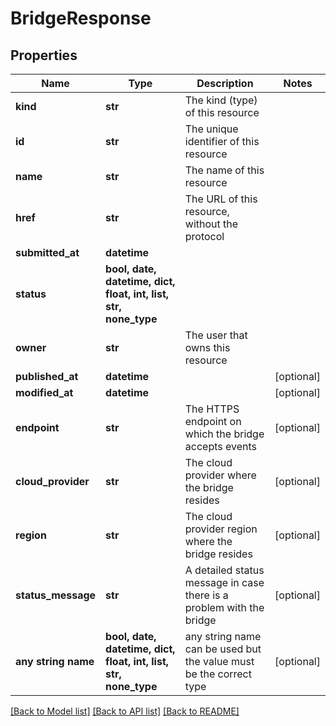 # BridgeResponse


## Properties
Name | Type | Description | Notes
------------ | ------------- | ------------- | -------------
**kind** | **str** | The kind (type) of this resource | 
**id** | **str** | The unique identifier of this resource | 
**name** | **str** | The name of this resource | 
**href** | **str** | The URL of this resource, without the protocol | 
**submitted_at** | **datetime** |  | 
**status** | **bool, date, datetime, dict, float, int, list, str, none_type** |  | 
**owner** | **str** | The user that owns this resource | 
**published_at** | **datetime** |  | [optional] 
**modified_at** | **datetime** |  | [optional] 
**endpoint** | **str** | The HTTPS endpoint on which the bridge accepts events | [optional] 
**cloud_provider** | **str** | The cloud provider where the bridge resides | [optional] 
**region** | **str** | The cloud provider region where the bridge resides | [optional] 
**status_message** | **str** | A detailed status message in case there is a problem with the bridge | [optional] 
**any string name** | **bool, date, datetime, dict, float, int, list, str, none_type** | any string name can be used but the value must be the correct type | [optional]

[[Back to Model list]](../README.md#documentation-for-models) [[Back to API list]](../README.md#documentation-for-api-endpoints) [[Back to README]](../README.md)


